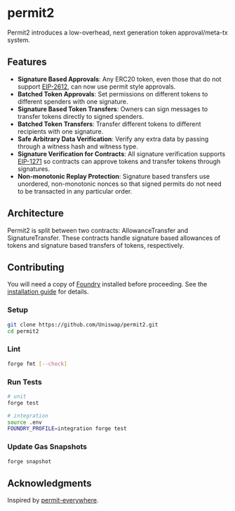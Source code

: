 # permit2

Permit2 introduces a low-overhead, next generation token approval/meta-tx system.

## Features

- **Signature Based Approvals**: Any ERC20 token, even those that do not support [EIP-2612](https://eips.ethereum.org/EIPS/eip-2612), can now use permit style approvals.
- **Batched Token Approvals**: Set permissions on different tokens to different spenders with one signature.
- **Signature Based Token Transfers**: Owners can sign messages to transfer tokens directly to signed spenders.
- **Batched Token Transfers**: Transfer different tokens to different recipients with one signature.
- **Safe Arbitrary Data Verification**: Verify any extra data by passing through a witness hash and witness type.
- **Signature Verification for Contracts**: All signature verification supports [EIP-1271](https://eips.ethereum.org/EIPS/eip-1271) so contracts can approve tokens and transfer tokens through signatures.
- **Non-monotonic Replay Protection**: Signature based transfers use unordered, non-monotonic nonces so that signed permits do not need to be transacted in any particular order.

## Architecture

Permit2 is split between two contracts: AllowanceTransfer and SignatureTransfer. These contracts handle signature based allowances of tokens and signature based transfers of tokens, respectively.

## Contributing

You will need a copy of [Foundry](https://github.com/foundry-rs/foundry) installed before proceeding. See the [installation guide](https://github.com/foundry-rs/foundry#installation) for details.

### Setup

```sh
git clone https://github.com/Uniswap/permit2.git
cd permit2
```

### Lint

```sh
forge fmt [--check]
```

### Run Tests

```sh
# unit
forge test

# integration
source .env
FOUNDRY_PROFILE=integration forge test
```

### Update Gas Snapshots

```sh
forge snapshot
```

## Acknowledgments

Inspired by [permit-everywhere](https://github.com/merklejerk/permit-everywhere).
